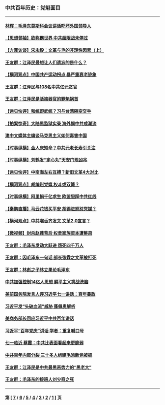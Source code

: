 ### 中共百年历史：党魁面目
---
#### [林辉：毛泽东莫斯科会议讲话吓坏外国领导人](../../pages/nf1176107/n13917931.md?09250430) 
#### [【思想领袖】欲称霸世界 中共超限战未停过](../../pages/nf1176107/n13745142.md?09250430) 
#### [【方菲访谈】宋永毅：文革与毛的非理性因素（上）](../../pages/nf1176107/n13469956.md?09250430) 
#### [王友群：江泽民最想让人们遗忘的是什么？](../../pages/nf1176107/n13408949.md?09250430) 
#### [【横河观点】中国共产运动拐点 暴严重衰老迹象](../../pages/nf1176107/n13388333.md?09250430) 
#### [王友群：江泽民与108名中共亿元贪官](../../pages/nf1176107/n13352358.md?09250430) 
#### [王友群：江泽民是活摘器官的罪魁祸首](../../pages/nf1176107/n13336903.md?09250430) 
#### [【远见快评】和统即武统？习与台湾隔空交手](../../pages/nf1176107/n13297739.md?09250430) 
#### [【拍案惊奇】大陆黑监狱实录 海外揭中共成潮流](../../pages/nf1176107/n13288853.md?09250430) 
#### [澳中文媒体主编谈马克思主义如何毒害中国](../../pages/nf1176107/n13257387.md?09250430) 
#### [【时事纵横】金人庆短命？中共元老长寿引关注](../../pages/nf1176107/n13217934.md?09250430) 
#### [【时事纵横】刘鹤发“定心丸”天安门现凶兆](../../pages/nf1176107/n13215416.md?09250430) 
#### [【远见快评】中南海左右互搏？新旧文革4大对比](../../pages/nf1176107/n13214745.md?09250430) 
#### [【横河观点】胡编怼党媒 权斗或双簧？](../../pages/nf1176107/n13210864.md?09250430) 
#### [【时事纵横】阿里捐千亿求生 欧盟狠踩中共红线](../../pages/nf1176107/n13206431.md?09250430) 
#### [【秦鹏直播】马云花钱买平安 胡锡进怒怼党媒？](../../pages/nf1176107/n13206392.md?09250430) 
#### [【横河观点】中共喉舌齐发文 文革2.0宣言？](../../pages/nf1176107/n13201248.md?09250430) 
#### [【微视频】封杀赵薇背后 权贵家族资本遭整肃](../../pages/nf1176107/n13197798.md?09250430) 
#### [王友群：毛泽东发动大跃进 饿死四千万人](../../pages/nf1176107/n13177158.md?09250430) 
#### [王友群：因毛泽东一句话 部长张霖之文革被打死](../../pages/nf1176107/n13161711.md?09250430) 
#### [王友群：林彪之子林立果论毛泽东](../../pages/nf1176107/n13128622.md?09250430) 
#### [中共加强控制14亿人思想 躺平主义挑战洗脑](../../pages/nf1176107/n13094299.md?09250430) 
#### [美前国务院发言人评习近平七一讲话：百年暴政](../../pages/nf1176107/n13066986.md?09250430) 
#### [习近平发“头破血流”威胁 蓬佩奥解析](../../pages/nf1176107/n13063604.md?09250430) 
#### [美商务部长回应习近平中共百年讲话](../../pages/nf1176107/n13062903.md?09250430) 
#### [习近平“百年党庆”讲话 学者：重复喊口号](../../pages/nf1176107/n13061411.md?09250430) 
#### [七一临近 蔡霞：中共比表面看起来更脆弱](../../pages/nf1176107/n13056418.md?09250430) 
#### [中共百年内部分裂 三十多人组建毛派新党被抓](../../pages/nf1176107/n13044023.md?09250430) 
#### [王友群：江泽民是中共最黑恶势力的“黑老大”](../../pages/nf1176107/n13022180.md?09250430) 
#### [王友群：毛泽东的接班人刘少奇之死](../../pages/nf1176107/n12991772.md?09250430) 

---
#### 第 [ [7](./7.md?09250430) / [6](./6.md?09250430) / [5](./5.md?09250430) / [4](./4.md?09250430) / [3](./3.md?09250430) / [2](./2.md?09250430) / [1](./1.md?09250430) ] 页

